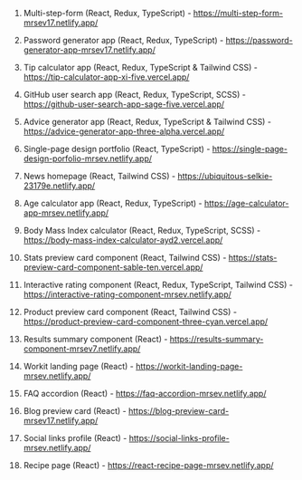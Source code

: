 1. Multi-step-form (React, Redux, TypeScript) - https://multi-step-form-mrsev17.netlify.app/

2. Password generator app (React, Redux, TypeScript) - https://password-generator-app-mrsev17.netlify.app/

3. Tip calculator app (React, Redux, TypeScript & Tailwind CSS) - https://tip-calculator-app-xi-five.vercel.app/

4. GitHub user search app (React, Redux, TypeScript, SCSS) - https://github-user-search-app-sage-five.vercel.app/

5. Advice generator app (React, Redux, TypeScript & Tailwind CSS) - https://advice-generator-app-three-alpha.vercel.app/

6. Single-page design portfolio (React, TypeScript) - https://single-page-design-porfolio-mrsev.netlify.app/

7. News homepage (React, Tailwind CSS) - https://ubiquitous-selkie-23179e.netlify.app/

8. Age calculator app (React, Redux, TypeScript) - https://age-calculator-app-mrsev.netlify.app/

9. Body Mass Index calculator (React, Redux, TypeScript, SCSS) - https://body-mass-index-calculator-ayd2.vercel.app/

10. Stats preview card component (React, Tailwind CSS) - https://stats-preview-card-component-sable-ten.vercel.app/

11. Interactive rating component (React, Redux, TypeScript, Tailwind CSS) - https://interactive-rating-component-mrsev.netlify.app/

12. Product preview card component (React, Tailwind CSS) - https://product-preview-card-component-three-cyan.vercel.app/

13. Results summary component (React) - https://results-summary-component-mrsev7.netlify.app/

14. Workit landing page (React) - https://workit-landing-page-mrsev.netlify.app/

15. FAQ accordion (React) - https://faq-accordion-mrsev.netlify.app/

16. Blog preview card (React) - https://blog-preview-card-mrsev17.netlify.app/

17. Social links profile (React) - https://social-links-profile-mrsev.netlify.app/

18. Recipe page (React) - https://react-recipe-page-mrsev.netlify.app/
